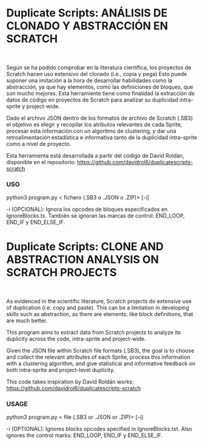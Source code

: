 Duplicate Scripts: ANÁLISIS DE CLONADO Y ABSTRACCIÓN EN SCRATCH
=============
<br>

Según se ha podido comprobar en la literatura científica, los proyectos de Scratch hacen uso extensivo del clonado (i.e., copia y pega) Esto puede suponer una imitación a la hora de desarrollar habilidades como la abstracción, ya que hay elementos, como las definiciones de bloques, que son mucho mejores. Esta herramiente tiene como finalidad la extracción de datos de código en proyectos de Scratch para analizar su duplicidad intra-sprite y project-wide. 

Dado el archivo JSON dentro de los formatos de archivo de Scratch (.SB3) el objetivo es elegir y recopilar los atributos relevantes de cada Sprite, procesar esta información con un algoritmo de clustering, y dar una retroalimentación estadística e informativa tanto de la duplicidad intra-sprite como a nivel de proyecto.

Esta herramienta está desarrollada a partir del código de David Roldán, disponible en el repositorio: https://github.com/davidrol6/duplicatescripts-scratch

### USO

python3 program.py < fichero (.SB3 o .JSON o .ZIP)> [-i]

-i (OPCIONAL): Ignora los opcodes de bloques especificados en IgnoreBlocks.tx. También se ignoran las marcas de control: END_LOOP, END_IF y END_ELSE_IF.

Duplicate Scripts: CLONE AND ABSTRACTION ANALYSIS ON SCRATCH PROJECTS
=============
<br>

As evidenced in the scientific literature, Scratch projects do extensive use of duplication (i.e. copy and paste). This can be a limitation in developing skills such as abstraction, as there are elements, like block definitions, that are much better.

This program aims to extract data from Scratch projects to analyze its duplicity across the code, intra-sprite and project-wide. 

Given the JSON file within Scratch file formats (.SB3), the goal is to choose and collect the relevant attributes of each Sprite, process this information with a clustering algorithm, and give statistical and informative feedback on both intra-sprite and project-level duplicity.

This code takes inspiration by David Roldán works: https://github.com/davidrol6/duplicatescripts-scratch

### USAGE

python3 program.py < file (.SB3 or .JSON or .ZIP)> [-i]

-i (OPTIONAL): Ignores blocks opcodes specified in IgnoreBlocks.txt. Also ignores the control marks: END_LOOP, END_IF y END_ELSE_IF.
